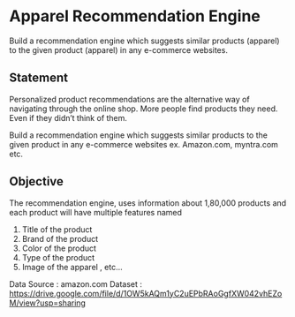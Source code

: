 # Apparel Recommendation Engine
Build a recommendation engine which suggests similar products (apparel) to the given product (apparel) in any e-commerce websites.
## Statement

Personalized product recommendations are the alternative way of navigating through the online shop. More people find products they need. Even if they didn’t think of them.

Build a recommendation engine which suggests  similar products to the given product  in any e-commerce websites ex. Amazon.com, myntra.com etc.

## Objective 

The recommendation engine, uses information about 1,80,000 products and  each product will have multiple features named

1. Title of the product  
2. Brand of the product
3. Color of the product
4. Type of the product
5. Image of the apparel , etc...

Data Source : amazon.com
Dataset : https://drive.google.com/file/d/1OW5kAQm1yC2uEPbRAoGgfXW042vhEZoM/view?usp=sharing
